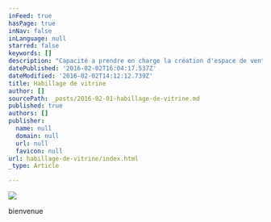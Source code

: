 ```yaml
---
inFeed: true
hasPage: true
inNav: false
inLanguage: null
starred: false
keywords: []
description: "Capacité a prendre en charge la création d'espace de ventes"
datePublished: '2016-02-02T16:04:17.537Z'
dateModified: '2016-02-02T14:12:12.739Z'
title: Habillage de vitrine
author: []
sourcePath: _posts/2016-02-01-habillage-de-vitrine.md
published: true
authors: []
publisher:
  name: null
  domain: null
  url: null
  favicon: null
url: habillage-de-vitrine/index.html
_type: Article

---
```

![](https://the-grid-user-content.s3-us-west-2.amazonaws.com/b6b8391d-38f3-442b-8cad-dcb763bedd42.jpg)

bienvenue